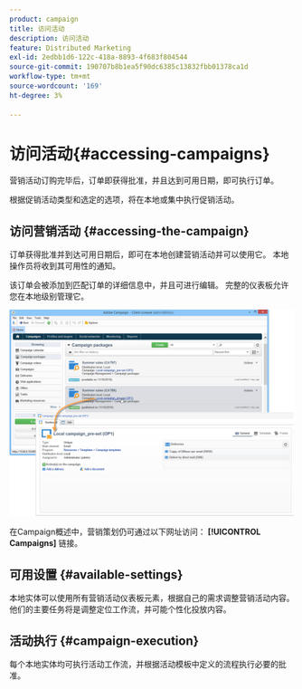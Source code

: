 ```yaml
---
product: campaign
title: 访问活动
description: 访问活动
feature: Distributed Marketing
exl-id: 2edbb1d6-122c-418a-8893-4f683f804544
source-git-commit: 190707b8b1ea5f90dc6385c13832fbb01378ca1d
workflow-type: tm+mt
source-wordcount: '169'
ht-degree: 3%

---
```


# 访问活动{#accessing-campaigns}



营销活动订购完毕后，订单即获得批准，并且达到可用日期，即可执行订单。

根据促销活动类型和选定的选项，将在本地或集中执行促销活动。

## 访问营销活动 {#accessing-the-campaign}

订单获得批准并到达可用日期后，即可在本地创建营销活动并可以使用它。 本地操作员将收到其可用性的通知。

该订单会被添加到匹配订单的详细信息中，并且可进行编辑。 完整的仪表板允许您在本地级别管理它。

![](assets/mkg_dist_local_op_edit_new_op1.png)

在Campaign概述中，营销策划仍可通过以下网址访问： **[!UICONTROL Campaigns]** 链接。

## 可用设置 {#available-settings}

本地实体可以使用所有营销活动仪表板元素，根据自己的需求调整营销活动内容。 他们的主要任务将是调整定位工作流，并可能个性化投放内容。

## 活动执行 {#campaign-execution}

每个本地实体均可执行活动工作流，并根据活动模板中定义的流程执行必要的批准。
